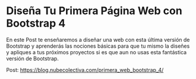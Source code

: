 # Diseña Tu Primera Página Web con Bootstrap 4 
En este Post te enseñaremos a diseñar una web con esta última versión de Bootstrap y aprenderás las nociones básicas para que tu mismo la diseñes y apliques a tus próximos proyectos si es que aun no usas esta fantástica versión de Bootstrap.

Post: https://blog.nubecolectiva.com/primera_web_bootstrap_4/ 
